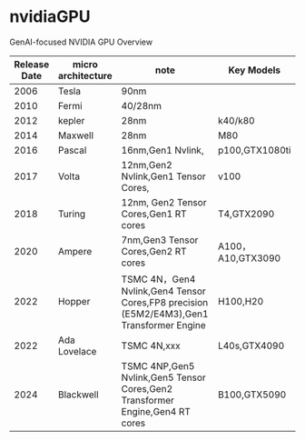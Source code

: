 # nvidiaGPU
GenAI-focused NVIDIA GPU Overview

| Release Date | micro architecture | note | Key Models|
|-------|---------|---------|---------|
| 2006 | Tesla | 90nm |  |
| 2010 | Fermi | 40/28nm |  |
| 2012 | kepler | 28nm  | k40/k80 |
| 2014 | Maxwell | 28nm | M80 |
| 2016 | Pascal | 16nm,Gen1 Nvlink, | p100,GTX1080ti |
| 2017 | Volta | 12nm,Gen2 Nvlink,Gen1 Tensor Cores, | v100 |
| 2018 | Turing |12nm, Gen2 Tensor Cores,Gen1 RT cores | T4,GTX2090 |
| 2020 | Ampere |7nm,Gen3 Tensor Cores,Gen2 RT cores | A100，A10,GTX3090 |
| 2022 | Hopper| TSMC 4N，Gen4 Nvlink,Gen4 Tensor Cores,FP8 precision (E5M2/E4M3),Gen1 Transformer Engine | H100,H20 |
| 2022 | Ada Lovelace| TSMC  4N,xxx | L40s,GTX4090 |
| 2024 | Blackwell| TSMC 4NP,Gen5 Nvlink,Gen5 Tensor Cores,Gen2 Transformer Engine,Gen4 RT cores| B100,GTX5090 |
